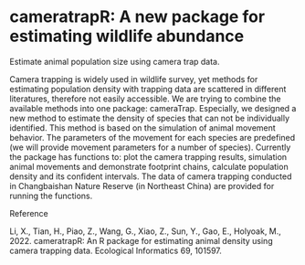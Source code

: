 # cameratrapR: A new package for estimating wildlife abundance
Estimate animal population size using camera trap data.

Camera trapping is widely used in wildlife survey, yet methods for estimating population density with trapping data are scattered in different literatures, therefore not easily accessible. We are trying to combine the available methods into one package: cameraTrap. Especially, we designed a new method to estimate the density of species that can not be individually identified. This method is based on the simulation of animal movement behavior. The parameters of the movement for each species are predefined (we will provide movement parameters for a number of species). Currently the package has functions to: plot the camera trapping results, simulation animal movements and demonstrate footprint chains, calculate population density and its confident intervals. The data of camera trapping conducted in Changbaishan Nature Reserve (in Northeast China) are provided for running the functions.

Reference

Li, X., Tian, H., Piao, Z., Wang, G., Xiao, Z., Sun, Y., Gao, E., Holyoak, M., 2022. cameratrapR: An R package for estimating animal density using camera trapping data. Ecological Informatics 69, 101597.
